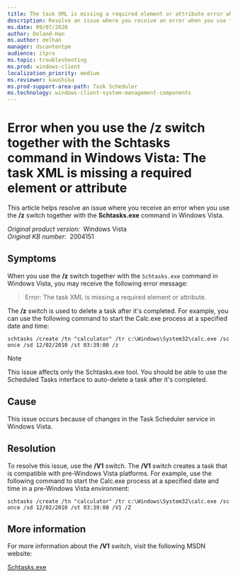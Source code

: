 ```yaml
---
title: The task XML is missing a required element or attribute error when you use the /z switch together with the Schtasks command in Windows Vista
description: Resolve an issue where you receive an error when you use the /z switch together with the Schtasks.exe command in Windows Vista.
ms.date: 09/07/2020
author: Deland-Han
ms.author: delhan
manager: dscontentpm
audience: itpro
ms.topic: troubleshooting
ms.prod: windows-client
localization_priority: medium
ms.reviewer: kaushika
ms.prod-support-area-path: Task Scheduler
ms.technology: windows-client-system-management-components
---
```

# Error when you use the /z switch together with the Schtasks command in Windows Vista: The task XML is missing a required element or attribute

This article helps resolve an issue where you receive an error when you use the **/z** switch together with the **Schtasks.exe** command in Windows Vista.

_Original product version:_ &nbsp;Windows Vista  
_Original KB number:_ &nbsp;2004151

## Symptoms

When you use the **/z** switch together with the `Schtasks.exe` command in Windows Vista, you may receive the following error message:

> Error: The task XML is missing a required element or attribute.

The **/z** switch is used to delete a task after it's completed. For example, you can use the following command to start the Calc.exe process at a specified date and time:

```console
schtasks /create /tn "calculator" /tr c:\Windows\System32\calc.exe /sc once /sd 12/02/2010 /st 03:39:00 /z  
```

> [!Note]
> This issue affects only the Schtasks.exe tool. You should be able to use the Scheduled Tasks interface to auto-delete a task after it's completed.

## Cause

This issue occurs because of changes in the Task Scheduler service in Windows Vista.

## Resolution

To resolve this issue, use the **/V1** switch. The **/V1** switch creates a task that is compatible with pre-Windows Vista platforms. For example, use the following command to start the Calc.exe process at a specified date and time in a pre-Windows Vista environment:

```console
schtasks /create /tn "calculator" /tr c:\Windows\System32\calc.exe /sc once /sd 12/02/2010 /st 03:39:00 /V1 /Z
```

## More information

For more information about the **/V1** switch, visit the following MSDN website:

[Schtasks.exe](https://msdn2.microsoft.com/library/bb736357%28VS.85%29.aspx)
